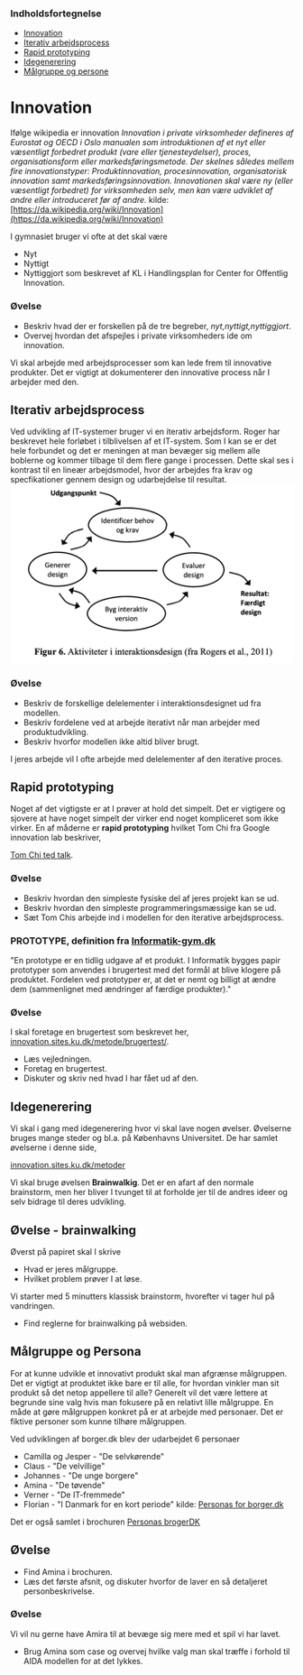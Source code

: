 ### Indholdsfortegnelse
* [Innovation](#innovation)
* [Iterativ arbejdsprocess](#iterativ-arbejdsprocess)
* [Rapid prototyping](#rapid-prototyping)
* [Idegenerering](#idegenerering)
* [Målgruppe og persone](#målgruppe-og-persona)

# Innovation
Ifølge wikipedia er innovation
*Innovation i private virksomheder defineres af Eurostat og OECD i Oslo manualen som introduktionen af et nyt eller væsentligt forbedret produkt (vare eller tjenesteydelser), proces, organisationsform eller markedsføringsmetode. Der skelnes således mellem fire innovationstyper: Produktinnovation, procesinnovation, organisatorisk innovation samt markedsføringsinnovation. Innovationen skal være ny (eller væsentligt forbedret) for virksomheden selv, men kan være udviklet af andre eller introduceret før af andre.*
kilde: [https://da.wikipedia.org/wiki/Innovation](https://da.wikipedia.org/wiki/Innovation)

I gymnasiet bruger vi ofte at det skal være
* Nyt
* Nyttigt
* Nyttiggjort
som beskrevet af KL i  Handlingsplan for Center for Offentlig Innovation.

### Øvelse
* Beskriv hvad der er forskellen på de tre begreber, *nyt,nyttigt,nyttiggjort*.
* Overvej hvordan det afspejles i private virksomheders ide om innovation.


Vi skal arbejde med arbejdsprocesser som kan lede frem til innovative produkter. Det er vigtigt at dokumenterer den innovative process når I arbejder med den.

## Iterativ arbejdsprocess
Ved udvikling af IT-systemer bruger vi en iterativ arbejdsform. Roger har beskrevet hele forløbet i tilblivelsen af et IT-system. Som I kan se er det hele forbundet og det er meningen at man bevæger sig mellem alle boblerne og kommer tilbage til dem flere gange i processen. Dette skal ses i kontrast til en lineær arbejdsmodel, hvor der arbejdes fra krav og specfikationer gennem design og udarbejdelse til resultat.
![Iterativ arbejdsproces](billeder/iterativArbejdsproces.png)
### Øvelse
* Beskriv de forskellige delelementer i interaktionsdesignet ud fra modellen.
* Beskriv fordelene ved at arbejde iterativt når man arbejder med produktudvikling.
* Beskriv hvorfor modellen ikke altid bliver brugt.

I jeres arbejde vil I ofte arbejde med delelementer af den iterative proces.



## Rapid prototyping
Noget af det vigtigste er at I prøver at hold det simpelt. Det er vigtigere og sjovere at have noget simpelt der virker end noget kompliceret som ikke virker. En af måderne er **rapid prototyping** hvilket Tom Chi fra Google innovation lab beskriver,

[Tom Chi ted talk](https://www.youtube.com/watch?v=d5_h1VuwD6g&feature=youtu.be).

### Øvelse
* Beskriv hvordan den simpleste fysiske del af jeres projekt kan se ud.
* Beskriv hvordan den simpleste programmeringsmæssige kan se ud.
* Sæt Tom Chis arbejde ind i modellen for den iterative arbejdsprocess.

### PROTOTYPE, definition fra [Informatik-gym.dk](Informatik-gym.dk)
"En prototype er en tidlig udgave af et produkt. I Informatik bygges papir prototyper som anvendes i brugertest med det formål at blive klogere på produktet. Fordelen ved prototyper er, at det er nemt og billigt at ændre dem (sammenlignet med ændringer af færdige produkter)."

### Øvelse
I skal foretage en brugertest som beskrevet her, [innovation.sites.ku.dk/metode/brugertest/](https://innovation.sites.ku.dk/metode/brugertest/).
* Læs vejledningen.
* Foretag en brugertest.
* Diskuter og skriv ned hvad I har fået ud af den.


## Idegenerering
Vi skal i gang med idegenerering hvor vi skal lave nogen øvelser. Øvelserne bruges mange steder og bl.a. på Københavns Universitet. De har samlet øvelserne i denne side,

[innovation.sites.ku.dk/metoder](https://innovation.sites.ku.dk/metoder/)

Vi skal bruge øvelsen **Brainwalkig**. Det er en afart af den normale brainstorm, men her bliver I tvunget til at forholde jer til de andres ideer og selv bidrage til deres udvikling.

## Øvelse - brainwalking
Øverst på papiret skal I skrive
* Hvad er jeres målgruppe.
* Hvilket problem prøver I at løse.

Vi starter med 5 minutters klassisk brainstorm, hvorefter vi tager hul på vandringen.

* Find reglerne for brainwalking på websiden.

## Målgruppe og Persona
For at kunne udvikle et innovativt produkt skal man afgrænse målgruppen. Det er vigtigt at produktet ikke bare er til alle, for hvordan vinkler man sit produkt så det netop appellere til alle? Generelt vil det være lettere at begrunde sine valg hvis man fokusere på en relativt lille målgruppe. En måde at gøre målgruppen konkret på er at arbejde med personaer. Det er fiktive personer som kunne tilhøre målgruppen.

Ved udviklingen af borger.dk blev der udarbejdet 6 personaer
* Camilla og Jesper - "De selvkørende"
* Claus - "De velvillige"
* Johannes - "De unge borgere"
* Amina - "De tøvende"
* Verner - "De IT-fremmede"
* Florian - "I Danmark for en kort periode"
kilde: [Personas for borger.dk](https://www.yumpu.com/da/document/read/18275658/personas-for-borgerdk)

Det er også samlet i brochuren [Personas brogerDK](Personas_borgerDK.pdf)

## Øvelse
* Find Amina i brochuren.
* Læs det første afsnit, og diskuter hvorfor de laver en så detaljeret personbeskrivelse.

### Øvelse
Vi vil nu gerne have Amira til at bevæge sig mere med et spil vi har lavet.
* Brug Amina som case og overvej hvilke valg man skal træffe i forhold til AIDA modellen for at det lykkes.

